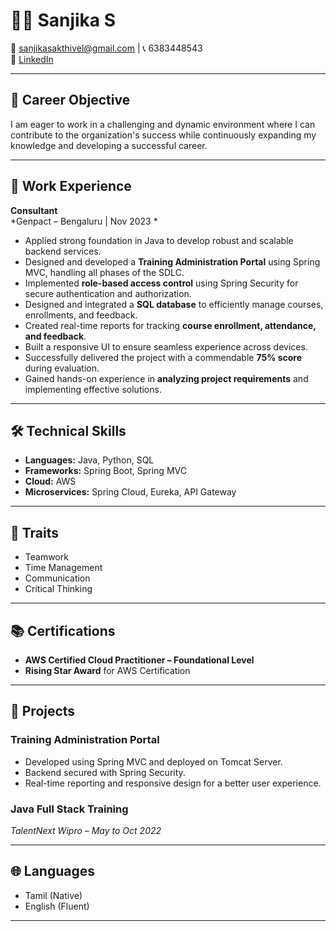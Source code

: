 # 👩‍💻 Sanjika S


📧 sanjikasakthivel@gmail.com | 📞 6383448543  
🔗 [LinkedIn](https://www.linkedin.com/in/sanjika-sakthivel-403a2b238/)

---

## 🎯 Career Objective

I am eager to work in a challenging and dynamic environment where I can contribute to the organization's success while continuously expanding my knowledge and developing a successful career.

---

## 💼 Work Experience

**Consultant**  
*Genpact – Bengaluru | Nov 2023 *

- Applied strong foundation in Java to develop robust and scalable backend services.
- Designed and developed a **Training Administration Portal** using Spring MVC, handling all phases of the SDLC.
- Implemented **role-based access control** using Spring Security for secure authentication and authorization.
- Designed and integrated a **SQL database** to efficiently manage courses, enrollments, and feedback.
- Created real-time reports for tracking **course enrollment, attendance, and feedback**.
- Built a responsive UI to ensure seamless experience across devices.
- Successfully delivered the project with a commendable **75% score** during evaluation.
- Gained hands-on experience in **analyzing project requirements** and implementing effective solutions.

---



## 🛠️ Technical Skills

- **Languages:** Java, Python, SQL
- **Frameworks:** Spring Boot, Spring MVC
- **Cloud:** AWS
- **Microservices:** Spring Cloud, Eureka, API Gateway

---

## 🧠 Traits

- Teamwork  
- Time Management  
- Communication  
- Critical Thinking

---

## 📚 Certifications

- **AWS Certified Cloud Practitioner – Foundational Level**
- **Rising Star Award** for AWS Certification

---

## 🚀 Projects

### Training Administration Portal
- Developed using Spring MVC and deployed on Tomcat Server.
- Backend secured with Spring Security.
- Real-time reporting and responsive design for a better user experience.

### Java Full Stack Training  
*TalentNext Wipro – May to Oct 2022*

---

## 🌐 Languages

- Tamil (Native)  
- English (Fluent)

---



